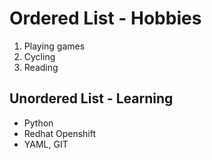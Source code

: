 # Ordered List - Hobbies
1.  Playing games
2.  Cycling
3.  Reading

## Unordered List - Learning
- Python
- Redhat Openshift
- YAML, GIT
